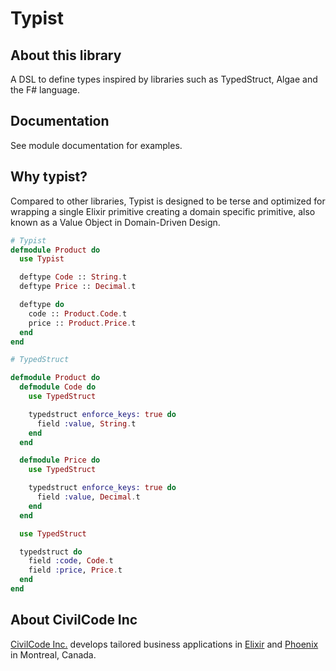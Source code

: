 # Typist

## About this library

A DSL to define types inspired by libraries such as TypedStruct, Algae and the F# language.

## Documentation

See module documentation for examples.

## Why typist?

Compared to other libraries, Typist is designed to be terse and optimized for wrapping a
single Elixir primitive creating a domain specific primitive, also known as a Value Object
in Domain-Driven Design.

```elixir
# Typist
defmodule Product do
  use Typist

  deftype Code :: String.t
  deftype Price :: Decimal.t

  deftype do
    code :: Product.Code.t
    price :: Product.Price.t
  end
end

# TypedStruct

defmodule Product do
  defmodule Code do
    use TypedStruct

    typedstruct enforce_keys: true do
      field :value, String.t
    end
  end

  defmodule Price do
    use TypedStruct

    typedstruct enforce_keys: true do
      field :value, Decimal.t
    end
  end

  use TypedStruct

  typedstruct do
    field :code, Code.t
    field :price, Price.t
  end
end
```

## About CivilCode Inc

[CivilCode Inc.](http://www.civilcode.io) develops tailored business applications in [Elixir](http://elixir-lang.org/) and [Phoenix](http://www.phoenixframework.org/) in Montreal, Canada.
